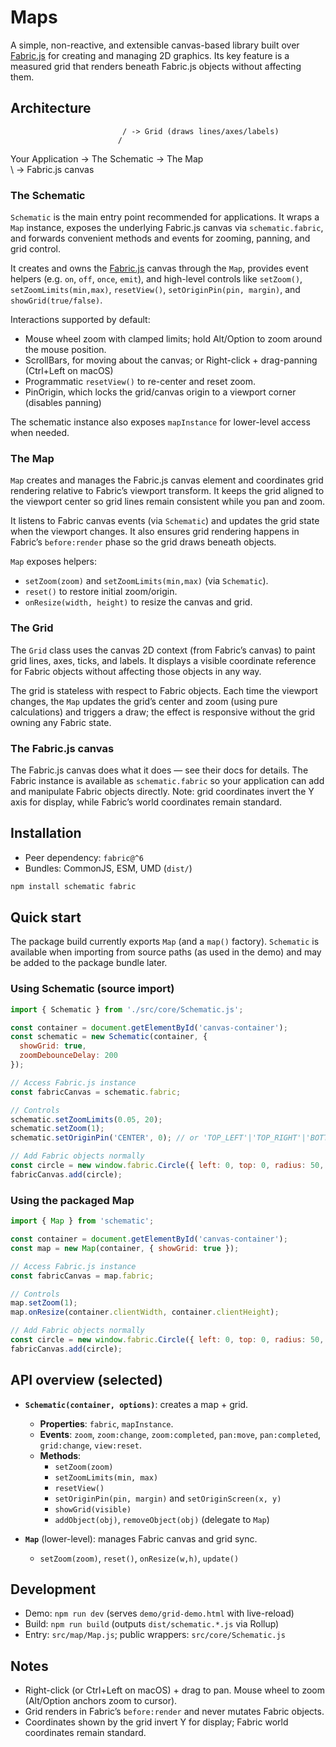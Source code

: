 # Maps

A simple, non-reactive, and extensible canvas-based library built over [Fabric.js](https://fabricjs.com/) for creating and managing 2D graphics. Its key feature is a measured grid that renders beneath Fabric.js objects without affecting them.

## Architecture
                             / -> Grid (draws lines/axes/labels)
                            /
Your Application -> The Schematic -> The Map
                                \
                                 \ -> Fabric.js canvas

### The Schematic

`Schematic` is the main entry point recommended for applications. It wraps a `Map` instance, exposes the underlying Fabric.js canvas via `schematic.fabric`, and forwards convenient methods and events for zooming, panning, and grid control.

It creates and owns the [Fabric.js](https://fabricjs.com/) canvas through the `Map`, provides event helpers (e.g. `on`, `off`, `once`, `emit`), and high-level controls like `setZoom()`, `setZoomLimits(min,max)`, `resetView()`, `setOriginPin(pin, margin)`, and `showGrid(true/false)`.

Interactions supported by default:
- Mouse wheel zoom with clamped limits; hold Alt/Option to zoom around the mouse position.
- ScrollBars, for moving about the canvas; or Right-click + drag-panning (Ctrl+Left on macOS)
- Programmatic `resetView()` to re-center and reset zoom.
- PinOrigin, which locks the grid/canvas origin to a viewport corner (disables panning)

The schematic instance also exposes `mapInstance` for lower-level access when needed.

### The Map

`Map` creates and manages the Fabric.js canvas element and coordinates grid rendering relative to Fabric’s viewport transform. It keeps the grid aligned to the viewport center so grid lines remain consistent while you pan and zoom.

It listens to Fabric canvas events (via `Schematic`) and updates the grid state when the viewport changes. It also ensures grid rendering happens in Fabric’s `before:render` phase so the grid draws beneath objects.

`Map` exposes helpers:
- `setZoom(zoom)` and `setZoomLimits(min,max)` (via `Schematic`).
- `reset()` to restore initial zoom/origin.
- `onResize(width, height)` to resize the canvas and grid.

### The Grid

The `Grid` class uses the canvas 2D context (from Fabric’s canvas) to paint grid lines, axes, ticks, and labels. It displays a visible coordinate reference for Fabric objects without affecting those objects in any way.

The grid is stateless with respect to Fabric objects. Each time the viewport changes, the `Map` updates the grid’s center and zoom (using pure calculations) and triggers a draw; the effect is responsive without the grid owning any Fabric state.

### The Fabric.js canvas

The Fabric.js canvas does what it does — see their docs for details. The Fabric instance is available as `schematic.fabric` so your application can add and manipulate Fabric objects directly. Note: grid coordinates invert the Y axis for display, while Fabric’s world coordinates remain standard.

## Installation

- Peer dependency: `fabric@^6`
- Bundles: CommonJS, ESM, UMD (`dist/`)

```bash
npm install schematic fabric
```

## Quick start

The package build currently exports `Map` (and a `map()` factory). `Schematic` is available when importing from source paths (as used in the demo) and may be added to the package bundle later.

### Using Schematic (source import)

```javascript
import { Schematic } from './src/core/Schematic.js';

const container = document.getElementById('canvas-container');
const schematic = new Schematic(container, {
  showGrid: true,
  zoomDebounceDelay: 200
});

// Access Fabric.js instance
const fabricCanvas = schematic.fabric;

// Controls
schematic.setZoomLimits(0.05, 20);
schematic.setZoom(1);
schematic.setOriginPin('CENTER', 0); // or 'TOP_LEFT'|'TOP_RIGHT'|'BOTTOM_LEFT'|'BOTTOM_RIGHT'|'NONE'

// Add Fabric objects normally
const circle = new window.fabric.Circle({ left: 0, top: 0, radius: 50, fill: '#eee' });
fabricCanvas.add(circle);
```

### Using the packaged Map

```javascript
import { Map } from 'schematic';

const container = document.getElementById('canvas-container');
const map = new Map(container, { showGrid: true });

// Access Fabric.js instance
const fabricCanvas = map.fabric;

// Controls
map.setZoom(1);
map.onResize(container.clientWidth, container.clientHeight);

// Add Fabric objects normally
const circle = new window.fabric.Circle({ left: 0, top: 0, radius: 50, fill: '#eee' });
fabricCanvas.add(circle);
```

## API overview (selected)

- **`Schematic(container, options)`**: creates a map + grid.
  - **Properties**: `fabric`, `mapInstance`.
  - **Events**: `zoom`, `zoom:change`, `zoom:completed`, `pan:move`, `pan:completed`, `grid:change`, `view:reset`.
  - **Methods**:
    - `setZoom(zoom)`
    - `setZoomLimits(min, max)`
    - `resetView()`
    - `setOriginPin(pin, margin)` and `setOriginScreen(x, y)`
    - `showGrid(visible)`
    - `addObject(obj)`, `removeObject(obj)` (delegate to `Map`)

- **`Map`** (lower-level): manages Fabric canvas and grid sync.
  - `setZoom(zoom)`, `reset()`, `onResize(w,h)`, `update()`

## Development

- Demo: `npm run dev` (serves `demo/grid-demo.html` with live-reload)
- Build: `npm run build` (outputs `dist/schematic.*.js` via Rollup)
- Entry: `src/map/Map.js`; public wrappers: `src/core/Schematic.js`

## Notes

- Right-click (or Ctrl+Left on macOS) + drag to pan. Mouse wheel to zoom (Alt/Option anchors zoom to cursor).
- Grid renders in Fabric’s `before:render` and never mutates Fabric objects.
- Coordinates shown by the grid invert Y for display; Fabric world coordinates remain standard.

